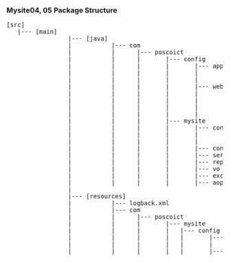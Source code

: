 ### Mysite04, 05 Package Structure
<pre>
[src]
   |--- [main]
                 |--- [java]
                 |	         |--- com 
                 |	         |		|--- poscoict
                 |	         |		|		|--- config
                 |	         |		|		|		|--- app
                 |	         |		|		|		|		|--- DBConfig.java
                 |	         |		|		|		|		|--- MyBatisConfig.java
                 |	         |		|		|		|--- web
                 |	         |		|		|		|		|--- MVCConfig.java
                 |	         |		|		|		|		|--- SecurityConfig.java
                 |	         |		|		|		|		|--- MessageConfig.java
                 |	         |		|		|		|		|--- FileuploadConfig.java
                 |	         |		|		|--- mysite
                 |	         |		|		|		|--- config
                 |	         |		|		|		|		|--- AppConfig.java
                 |	         |		|		|		|		|--- WebConfig.java
                 |	         |		|		|		|--- controller
                 |	         |		|		|		|--- service
                 |	         |		|		|		|--- repository
                 |	         |		|		|		|--- vo
                 |	         |		|		|		|--- exception
                 |	         |		|		|		|--- aop
                 |
                 |--- [resources]
                 |	         |--- logback.xml	
                 |	         |--- com 
                 |	         |		|--- poscoict
                 |	         |		|		|--- mysite
                 |	         |		|		|	|--- config
                 |	         |		|		|	|		|--- app
                 |	         |		|		|	|		|		|-- jdbc.properties
                 |	         |		|		|	|		|--- web
<pre>                 